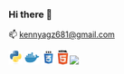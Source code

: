 ### Hi there 👋

<!--
**KenNyagz/Kennyagz** is a ✨ _special_ ✨ repository because its `README.md` (this file) appears on your GitHub profile.

Here are some ideas to get you started:

- 🔭 I’m currently working on ...
- 🌱 I’m currently learning ...
- 👯 I’m looking to collaborate on ...
- 🤔 I’m looking for help with ...
- 💬 Ask me about ...
- 📫 kennyagz681@gmail.com
- 😄 Pronouns: ...
- ⚡ Fun fact: ...
-->
📫 kennyagz681@gmail.com


<code><img title="PYthon" height="25" src="images/python.svg"></code>
<code><img title="Docker" height="25" src="images/docker.svg"></code>
<code><img title="CSS" height="25" src="images/css.svg"></code>
<code><img title="HTML" height="25" src="images/html5.svg"></code>
[![](https://visitcount.itsvg.in/api?id=kennyagz&label=Profile%20Views&color=12&pretty=false)](https://visitcount.itsvg.in)
